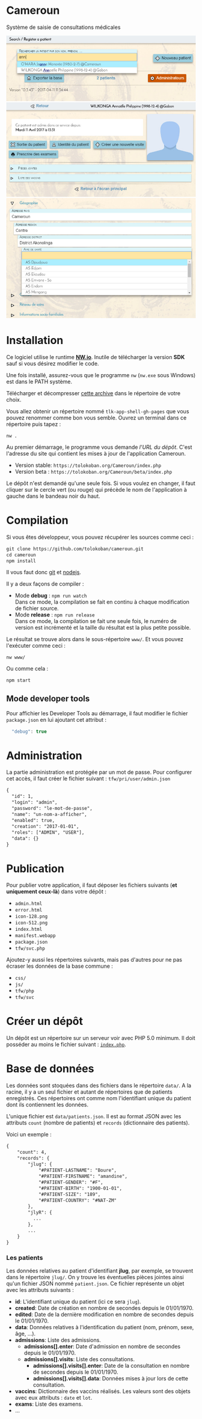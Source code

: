 # Cameroun

Système de saisie de consultations médicales

![Screenshot 1](img/scr-1.jpg)
![Screenshot 2](img/scr-2.jpg)
![Screenshot 3](img/scr-3.jpg)

# Installation

Ce logiciel utilise le runtime __[NW.io](https://nwjs.io/)__. Inutile de télécharger la version __SDK__ sauf si vous désirez modifier le code.

Une fois installé, assurez-vous que le programme `nw` (`nw.exe` sous Windows) est dans le PATH système.

Télécharger et décompresser [cette archive](https://github.com/tolokoban/tlk-app-shell/archive/gh-pages.zip) dans le répertoire de votre choix.

Vous allez obtenir un répertoire nommé `tlk-app-shell-gh-pages` que vous pouvez renommer comme bon vous semble.
Ouvrez un terminal dans ce répertoire puis tapez :
```
nw .
```

Au premier démarrage, le programme vous demande _l'URL du dépôt_.
C'est l'adresse du site qui contient les mises à jour de l'application Cameroun.
* Version stable: `https://tolokoban.org/Cameroun/index.php`
* Version beta : `https://tolokoban.org/Cameroun/beta/index.php`

Le dépôt n'est demandé qu'une seule fois. Si vous voulez en changer, il faut cliquer sur le cercle vert (ou rouge) qui précède le nom de l'application à gauche dans le bandeau noir du haut.

# Compilation

Si vous êtes développeur, vous pouvez récupérer les sources comme ceci :
```
git clone https://github.com/tolokoban/cameroun.git
cd cameroun
npm install
```

Il vous faut donc [git](https://git-scm.com/) et [nodejs](https://nodejs.org).

Il y a deux façons de compiler :
* Mode __debug__ : `npm run watch`  
  Dans ce mode, la compilation se fait en continu à chaque modification de fichier source.
* Mode __release__ : `npm run release`  
  Dans ce mode, la compilation se fait une seule fois, le numéro de version est incrémenté et la taille du résultat est la plus petite possible.

Le résultat se trouve alors dans le sous-répertoire `www/`.
Et vous pouvez l'exécuter comme ceci :
```
nw www/
```

Ou comme cela :

```
npm start
```

## Mode developer tools

Pour affichier les Developer Tools au démarrage, il faut modifier le fichier `package.json` en lui ajoutant cet attribut :

``` js
  "debug": true
```


# Administration

La partie administration est protégée par un mot de passe.
Pour configurer cet accès, il faut créer le fichier suivant : `tfw/pri/user/admin.json`
```
{
  "id": 1,
  "login": "admin",
  "password": "le-mot-de-passe",
  "name": "un-nom-a-afficher",
  "enabled": true,
  "creation": "2017-01-01",
  "roles": ["ADMIN", "USER"],
  "data": {}
}
```

# Publication

Pour publier votre application, il faut déposer les fichiers suivants (__et uniquement ceux-là__) dans votre dépôt :
* `admin.html`
* `error.html`
* `icon-128.png`
* `icon-512.png`
* `index.html`
* `manifest.webapp`
* `package.json`
* `tfw/svc.php`

Ajoutez-y aussi les répertoires suivants, mais pas d'autres pour ne pas écraser les données de la base commune :
* `css/`
* `js/`
* `tfw/php`
* `tfw/svc`

# Créer un dépôt

Un dépôt est un répertoire sur un serveur voir avec PHP 5.0 minimum.
Il doit posséder au moins le fichier suivant : [`index.php`](src/index.php).

# Base de données

Les données sont stoquées dans des fichiers dans le répertoire `data/`.
A la racine, il y a un seul fichier et autant de répertoires que de patients enregistrés.
Ces répertoires ont comme nom l'identifiant unique du patient dont ils
contiennent les données.

L'unique fichier est `data/patients.json`. Il est au format JSON avec les attributs `count` (nombre de patients) et `records` (dictionnaire des patients).

Voici un exemple :
```
{
    "count": 4,
    "records": {
        "jlug": {
            "#PATIENT-LASTNAME": "Boure",
            "#PATIENT-FIRSTNAME": "amandine",
            "#PATIENT-GENDER": "#F",
            "#PATIENT-BIRTH": "1900-01-01",
            "#PATIENT-SIZE": "189",
            "#PATIENT-COUNTRY": "#NAT-ZM"
        },
        "jlyR": {
          ...
        },
        ...
    }
}
```

### Les patients

Les données relatives au patient d'identifiant __jlug__, par exemple, se trouvent dans le répertoire `jlug/`.
On y trouve les éventuelles pièces jointes ainsi qu'un fichier JSON nommé `patient.json`.
Ce fichier représente un objet avec les attributs suivants :
* __id__: L'identifiant unique du patient (ici ce sera `jlug`).
* __created__: Date de création en nombre de secondes depuis le 01/01/1970.
* __edited__: Date de la dernière modification en nombre de secondes depuis le 01/01/1970.
* __data__: Données relatives à l'identification du patient (nom, prénom, sexe, âge, ...).
* __admissions__: Liste des admissions.
    * __admissions[].enter__: Date d'admission en nombre de secondes depuis le 01/01/1970.
    * __admissions[].visits__: Liste des consultations.
        * __admissions[].visits[].enter__: Date de la consultation en nombre de secondes depuis le 01/01/1970.
        * __admissions[].visits[].data__: Données mises à jour lors de cette consultation.
* __vaccins__: Dictionnaire des vaccins réalisés. Les valeurs sont des objets avec eux attributs : `date` et `lot`.
* __exams__: Liste des examens.
* ...
